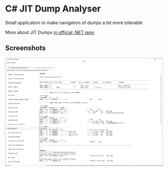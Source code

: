 # C# JIT Dump Analyser

Small application to make navigation of dumps a bit more tolerable

More about JIT Dumps [in official .NET repo](https://github.com/dotnet/runtime/blob/main/docs/design/coreclr/jit/viewing-jit-dumps.md)

## Screenshots

![import phase](jitdump.png "Importation phase")
